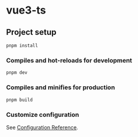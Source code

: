 # vue3-ts

## Project setup
```
pnpm install
```

### Compiles and hot-reloads for development
```
pnpm dev
```

### Compiles and minifies for production
```
pnpm build
```


### Customize configuration
See [Configuration Reference](https://vitejs.cn/guide/features.html).
